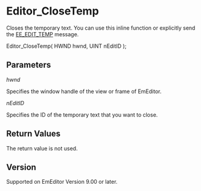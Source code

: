 # Editor\_CloseTemp

Closes the temporary text. You can use this inline function or explicitly send the [EE\_EDIT\_TEMP](../message/ee_edit_temp)
message.

Editor\_CloseTemp( HWND hwnd, UINT nEditID );

## Parameters

_hwnd_

Specifies the window handle of the view or frame of EmEditor.

_nEditID_

Specifies the ID of the temporary text that you want to close.

## Return Values

The return value is not used.

## Version

Supported on EmEditor Version 9.00 or later.
